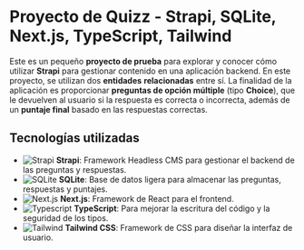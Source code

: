 # Proyecto de Quizz - Strapi, SQLite, Next.js, TypeScript, Tailwind


Este es un pequeño **proyecto de prueba** para explorar y conocer cómo utilizar **Strapi** para gestionar contenido en una aplicación backend. En este proyecto, se utilizan dos **entidades**  **relacionadas** entre sí. La finalidad de la aplicación es proporcionar **preguntas de opción múltiple** (tipo **Choice**), que le devuelven al usuario si la respuesta es correcta o incorrecta, además de un **puntaje final** basado en las respuestas correctas.

## Tecnologías utilizadas

- ![Strapi](https://img.icons8.com/ios/452/strapi.png) **Strapi**: Framework Headless CMS para gestionar el backend de las preguntas y respuestas.
- ![SQLite](https://img.icons8.com/ios/452/sqlite.png) **SQLite**: Base de datos ligera para almacenar las preguntas, respuestas y puntajes.
- ![Next.js](https://img.icons8.com/ios/452/next.js.png) **Next.js**: Framework de React para el frontend.
- ![Typescript](https://img.icons8.com/ios/452/typescript.png) **TypeScript**: Para mejorar la escritura del código y la seguridad de los tipos.
- ![Tailwind](https://img.icons8.com/ios/452/tailwindcss.png) **Tailwind CSS**: Framework de CSS para diseñar la interfaz de usuario.



